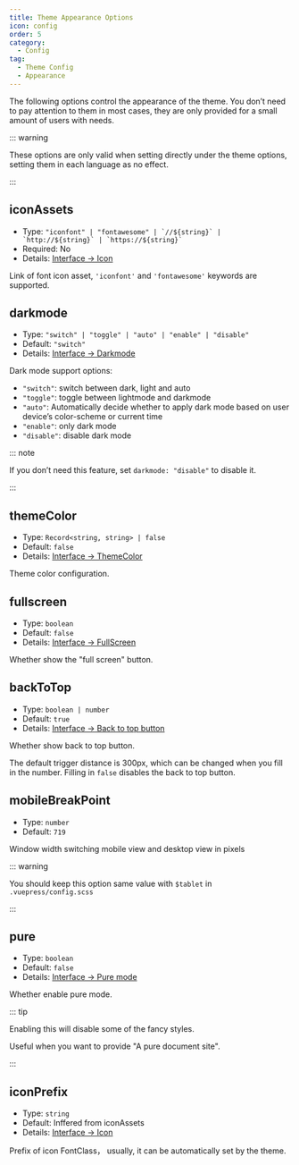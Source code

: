 ```yaml
---
title: Theme Appearance Options
icon: config
order: 5
category:
  - Config
tag:
  - Theme Config
  - Appearance
---
```


The following options control the appearance of the theme. You don’t need to pay attention to them in most cases, they are only provided for a small amount of users with needs.

<!-- more -->

::: warning

These options are only valid when setting directly under the theme options, setting them in each language as no effect.

:::

## iconAssets <Badge text="Root only" type="warning" />

- Type: `` "iconfont" | "fontawesome" | `//${string}` | `http://${string}` | `https://${string}`  ``
- Required: No
- Details: [Interface → Icon](../../guide/interface/icon.md)

Link of font icon asset, `'iconfont'` and `'fontawesome'` keywords are supported.

## darkmode <Badge text="Enabled by default" /> <Badge text="Root only" type="warning" />

- Type: `"switch" | "toggle" | "auto" | "enable" | "disable"`
- Default: `"switch"`
- Details: [Interface → Darkmode](../../guide/interface/darkmode.md)

Dark mode support options:

- `"switch"`: switch between dark, light and auto
- `"toggle"`: toggle between lightmode and darkmode
- `"auto"`: Automatically decide whether to apply dark mode based on user device’s color-scheme or current time
- `"enable"`: only dark mode
- `"disable"`: disable dark mode

::: note

If you don’t need this feature, set `darkmode: "disable"` to disable it.

:::

## themeColor <Badge text="Root only" type="warning" />

- Type: `Record<string, string> | false`
- Default: `false`
- Details: [Interface → ThemeColor](../../guide/interface/theme-color.md)

Theme color configuration.

## fullscreen <Badge text="Root only" type="warning" />

- Type: `boolean`
- Default: `false`
- Details: [Interface → FullScreen](../../guide/interface/others.md#fullscreen-button)

Whether show the "full screen" button.

## backToTop <Badge text="Root only" type="warning" />

- Type: `boolean | number`
- Default: `true`
- Details: [Interface → Back to top button](../../guide/interface/others.md#back-to-top-button)

Whether show back to top button.

The default trigger distance is 300px, which can be changed when you fill in the number. Filling in `false` disables the back to top button.

## mobileBreakPoint <Badge text="Root only" type="warning" />

- Type: `number`
- Default: `719`

Window width switching mobile view and desktop view in pixels

::: warning

You should keep this option same value with `$tablet` in `.vuepress/config.scss`

:::

## pure <Badge text="Root only" type="warning" />

- Type: `boolean`
- Default: `false`
- Details: [Interface → Pure mode](../../guide/interface/pure.md)

Whether enable pure mode.

::: tip

Enabling this will disable some of the fancy styles.

Useful when you want to provide "A pure document site".

:::

## iconPrefix <Badge text="Root only" type="warning" />

- Type: `string`
- Default: Inffered from iconAssets
- Details: [Interface → Icon](../../guide/interface/icon.md)

Prefix of icon FontClass， usually, it can be automatically set by the theme.
